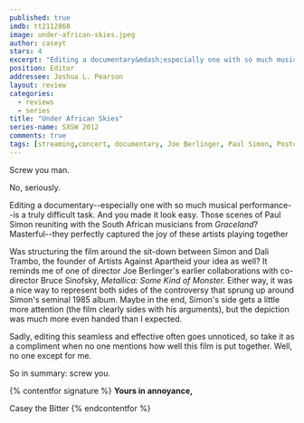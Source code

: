 ```yaml
---
published: true
imdb: tt2112868
image: under-african-skies.jpeg
author: caseyt
stars: 4
excerpt: "Editing a documentary&mdash;especially one with so much musical performance&mdash;is a truly difficult task. And you made it look easy. Those scenes of Paul Simon reuniting with the South African musicians from <em>Graceland</em>? Masterful&mdash;they perfectly captured the joy of these artists playing together."
position: Editor
addressee: Joshua L. Pearson
layout: review
categories:
  - reviews
  - series
title: "Under African Skies"
series-name: SXSW 2012
comments: true
tags: [streaming,concert, documentary, Joe Berlinger, Paul Simon, Postcards, SXSW]
---
```

Screw you man.

No, seriously.

Editing a documentary--especially one with so much musical performance--is a truly difficult task. And you made it look easy. Those scenes of Paul Simon reuniting with the South African musicians from _Graceland_? Masterful--they perfectly captured the joy of these artists playing together

Was structuring the film around the sit-down between Simon and Dali Trambo, the founder of Artists Against Apartheid your idea as well? It reminds me of one of director Joe Berlinger's earlier collaborations with co-director Bruce Sinofsky, _Metallica: Some Kind of Monster._ Either way, it was a nice way to represent both sides of the controversy that sprung up around Simon's seminal 1985 album. Maybe in the end, Simon's side gets a little more attention (the film clearly sides with his arguments), but the depiction was much more even handed than I expected.

Sadly, editing this seamless and effective often goes unnoticed, so take it as a compliment when no one mentions how well this film is put together. Well, no one except for me.

So in summary: screw you.

{% contentfor signature %}
**Yours in annoyance,**

Casey the Bitter
{% endcontentfor %}